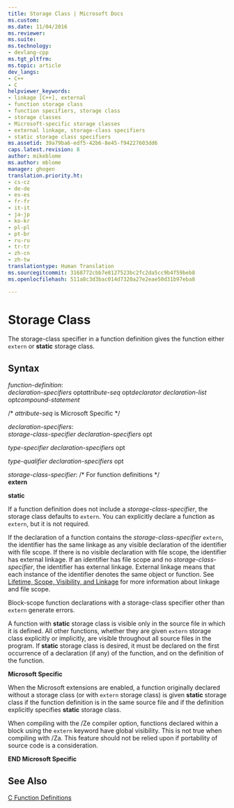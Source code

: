 ```yaml
---
title: Storage Class | Microsoft Docs
ms.custom: 
ms.date: 11/04/2016
ms.reviewer: 
ms.suite: 
ms.technology:
- devlang-cpp
ms.tgt_pltfrm: 
ms.topic: article
dev_langs:
- C++
- C
helpviewer_keywords:
- linkage [C++], external
- function storage class
- function specifiers, storage class
- storage classes
- Microsoft-specific storage classes
- external linkage, storage-class specifiers
- static storage class specifiers
ms.assetid: 39a79ba6-edf5-42b6-8e45-f94227603dd6
caps.latest.revision: 8
author: mikeblome
ms.author: mblome
manager: ghogen
translation.priority.ht:
- cs-cz
- de-de
- es-es
- fr-fr
- it-it
- ja-jp
- ko-kr
- pl-pl
- pt-br
- ru-ru
- tr-tr
- zh-cn
- zh-tw
translationtype: Human Translation
ms.sourcegitcommit: 3168772cbb7e8127523bc2fc2da5cc9b4f59beb8
ms.openlocfilehash: 511a8c3d3bac014d7320a27e2eae50d31b97eba8

---
```

# Storage Class
The storage-class specifier in a function definition gives the function either `extern` or **static** storage class.  
  
## Syntax  
 *function-definition*:  
 *declaration-specifiers* opt*attribute-seq* opt*declarator declaration-list* opt*compound-statement*  
  
 /\* *attribute-seq* is Microsoft Specific */  
  
 *declaration-specifiers*:  
 *storage-class-specifier declaration-specifiers* opt  
  
 *type-specifier declaration-specifiers* opt  
  
 *type-qualifier declaration-specifiers* opt  
  
 *storage-class-specifier*: /\* For function definitions \*/  
 **extern**  
  
 **static**  
  
 If a function definition does not include a *storage-class-specifier*, the storage class defaults to `extern`. You can explicitly declare a function as `extern`, but it is not required.  
  
 If the declaration of a function contains the *storage-class-specifier* `extern`, the identifier has the same linkage as any visible declaration of the identifier with file scope. If there is no visible declaration with file scope, the identifier has external linkage. If an identifier has file scope and no *storage-class-specifier*, the identifier has external linkage. External linkage means that each instance of the identifier denotes the same object or function. See [Lifetime, Scope, Visibility, and Linkage](../c-language/lifetime-scope-visibility-and-linkage.md) for more information about linkage and file scope.  
  
 Block-scope function declarations with a storage-class specifier other than `extern` generate errors.  
  
 A function with **static** storage class is visible only in the source file in which it is defined. All other functions, whether they are given `extern` storage class explicitly or implicitly, are visible throughout all source files in the program. If **static** storage class is desired, it must be declared on the first occurrence of a declaration (if any) of the function, and on the definition of the function.  
  
 **Microsoft Specific**  
  
 When the Microsoft extensions are enabled, a function originally declared without a storage class (or with `extern` storage class) is given **static** storage class if the function definition is in the same source file and if the definition explicitly specifies **static** storage class.  
  
 When compiling with the /Ze compiler option, functions declared within a block using the `extern` keyword have global visibility. This is not true when compiling with /Za. This feature should not be relied upon if portability of source code is a consideration.  
  
 **END Microsoft Specific**  
  
## See Also  
 [C Function Definitions](../c-language/c-function-definitions.md)


<!--HONumber=Jan17_HO1-->



